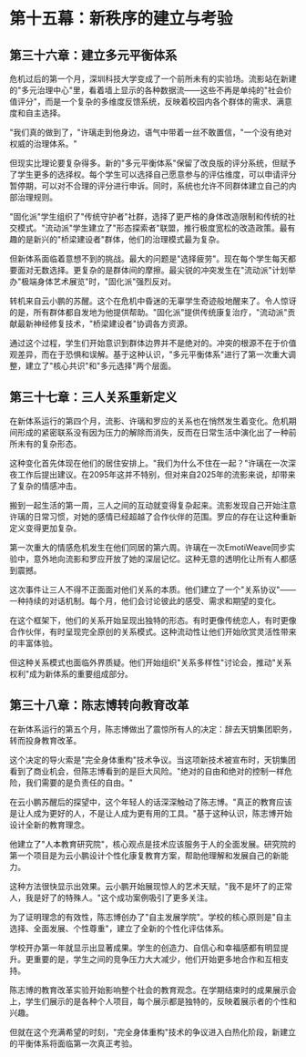 # 第十五幕：新秩序的建立与考验

## 第三十六章：建立多元平衡体系

危机过后的第一个月，深圳科技大学变成了一个前所未有的实验场。流影站在新建的"多元治理中心"里，看着墙上显示的各种数据流——这些不再是单纯的"社会价值评分"，而是一个复杂的多维度反馈系统，反映着校园内各个群体的需求、满意度和自主选择。

"我们真的做到了，"许璃走到他身边，语气中带着一丝不敢置信，"一个没有绝对权威的治理体系。"

但现实比理论要复杂得多。新的"多元平衡体系"保留了改良版的评分系统，但赋予了学生更多的选择权。每个学生可以选择自己愿意参与的评估维度，可以申请评分暂停期，可以对不合理的评分进行申诉。同时，系统也允许不同群体建立自己的内部治理规则。

"固化派"学生组织了"传统守护者"社群，选择了更严格的身体改造限制和传统的社交模式。"流动派"学生建立了"形态探索者"联盟，推行极度宽松的改造政策。最有趣的是新兴的"桥梁建设者"群体，他们的治理模式最为复杂。

但新体系面临着意想不到的挑战。最大的问题是"选择疲劳"。现在每个学生每天都要面对无数选择。更复杂的是群体间的摩擦。最尖锐的冲突发生在"流动派"计划举办"极端身体艺术展览"时，"固化派"强烈反对。

转机来自云小鹏的苏醒。这个在危机中昏迷的无辜学生奇迹般地醒来了。令人惊讶的是，所有群体都自发地为他提供帮助。"固化派"提供传统康复治疗，"流动派"贡献最新神经修复技术，"桥梁建设者"协调各方资源。

通过这个过程，学生们开始意识到群体边界并不是绝对的。冲突的根源不在于价值观差异，而在于恐惧和误解。基于这种认识，"多元平衡体系"进行了第一次重大调整，建立了"核心共识"和"多元选择"两个层面。

## 第三十七章：三人关系重新定义

在新体系运行的第四个月，流影、许璃和罗应的关系也在悄然发生着变化。危机期间形成的紧密联系没有因为压力的解除而消失，反而在日常生活中演化出了一种前所未有的复杂形态。

这种变化首先体现在他们的居住安排上。"我们为什么不住在一起？"许璃在一次深夜工作后提出建议。在2095年这并不特别，但对来自2025年的流影来说，却带来了复杂的情感冲击。

搬到一起生活的第一周，三人之间的互动就变得复杂起来。流影发现自己开始注意许璃的日常习惯，对她的感情已经超越了合作伙伴的范围。罗应的存在让这种重新定义变得更加复杂。

第一次重大的情感危机发生在他们同居的第六周。许璃在一次EmotiWeave同步实验中，意外地向流影和罗应开放了她的深层记忆。这种无意的透明化让所有人都感到震撼。

这次事件让三人不得不正面面对他们关系的本质。他们建立了一个"关系协议"——一种持续的对话机制。每个月，他们会讨论彼此的感受、需求和期望的变化。

在这个框架下，他们的关系开始呈现出独特的形态。有时更像传统恋人，有时更像合作伙伴，有时呈现完全原创的关系模式。这种流动性让他们开始欣赏灵活性带来的丰富体验。

但这种关系模式也面临外界质疑。他们开始组织"关系多样性"讨论会，推动"关系权利"成为新体系的重要组成部分。

## 第三十八章：陈志博转向教育改革

在新体系运行的第五个月，陈志博做出了震惊所有人的决定：辞去天钥集团职务，转而投身教育改革。

这个决定的导火索是"完全身体重构"技术争议。当这项新技术被宣布时，天钥集团看到了商业机会，但陈志博看到的是巨大风险。"绝对的自由和绝对的控制一样危险，我们需要的是负责任的自由。"

在云小鹏苏醒后的探望中，这个年轻人的话深深触动了陈志博。"真正的教育应该是让人成为更好的人，不是让人成为更有用的工具。"基于这种认识，陈志博开始设计全新的教育理念。

他建立了"人本教育研究院"，核心观点是技术应该服务于人的全面发展。研究院的第一个项目是为云小鹏设计个性化康复教育方案，帮助他理解和发展自己的新能力。

这种方法很快显示出效果。云小鹏开始展现惊人的艺术天赋，"我不是坏了的正常人，我是好了的特殊人。"这个成功案例吸引了更多关注。

为了证明理念的有效性，陈志博创办了"自主发展学院"。学校的核心原则是"自主选择、全面发展、个性尊重"，建立了全新的个性化评估体系。

学校开办第一年就显示出显著成果。学生的创造力、自信心和幸福感都有明显提升。更重要的是，学生之间的竞争压力大大减少，他们开始更多地合作和互相支持。

陈志博的教育改革实验开始影响整个社会的教育观念。在学期结束时的成果展示会上，学生们展示的是各种个人项目，每个展示都是独特的，反映着展示者的个性和兴趣。

但就在这个充满希望的时刻，"完全身体重构"技术的争议进入白热化阶段，新建立的平衡体系将面临第一次真正考验。 